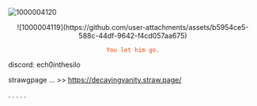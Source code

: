 ![1000004120](https://github.com/user-attachments/assets/d85ddaab-1b31-4bb2-aa78-f88a52adaed2)












<p align="center">![1000004119](https://github.com/user-attachments/assets/b5954ce5-588c-44df-9642-f4cd057aa675)
</code>
</p>

<p align="center">
    <code style="color : Orangered">You let him go.</code>
</p>






discord: ech0inthesilo

strawgpage ... >> https://decayingvanity.straw.page/

.
.
.
.
.
